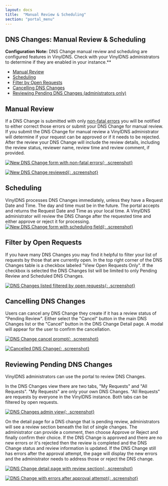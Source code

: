 ```yaml
---
layout: docs
title:  "Manual Review & Scheduling"
section: "portal_menu"
---
```


## DNS Changes: Manual Review & Scheduling

<span class="important">**Configuration Note:**</span> DNS Change manual review and scheduling are configured features in VinylDNS. Check with your VinylDNS administrators to determine if they are enabled in your instance.**

* [Manual Review](#manual-review)
* [Scheduling](#scheduling)
* [Filter by Open Requests](#filtering)
* [Cancelling DNS Changes](#cancelling)
* [Reviewing Pending DNS Changes (administrators only)](#reviewing)

## Manual Review <a id="manual-review" />

If a DNS Change is submitted with only [non-fatal errors](../api/batchchange-errors.html#non-fatal-errors) you will be notified to either correct those errors or submit your DNS Change for manual review.
If you submit the DNS Change for manual review a VinylDNS administrator will determine if your request can be approved or if it needs to be rejected. 
After the review your DNS Change will include the review details, including the review status, reviewer name, review time and review comment, if provided.

[![New DNS Change form with non-fatal errors](../img/portal/dns-change-non-fatal-errors.png){: .screenshot}](../img/portal/dns-change-non-fatal-errors.png)

[![New DNS Change reviewed](../img/portal/dns-change-reviewed.png){: .screenshot}](../img/portal/dns-change-reviewed.png)

## Scheduling <a id="scheduling" />

VinylDNS processes DNS Changes immediately, unless they have a Request Date and Time. The day and time must be in the future. The portal accepts and returns the Request Date and Time as your local time.
A VinylDNS administrator will review the DNS Change after the requested time and either approve or reject it for processing. 
[![New DNS Change form with scheduling field](../img/portal/dns-change-schedule-annotated.png){: .screenshot}](../img/portal/dns-change-schedule-annotated.png)

## Filter by Open Requests <a id="filtering" />

If you have many DNS Changes you may find it helpful to filter your list of requests by those that are currently open. 
In the top right corner of the DNS Changes table is a checkbox labeled "View Open Requests Only". If the checkbox is selected the DNS Changes list will be limited to only Pending Review and Scheduled DNS Changes.

[![DNS Changes listed filtered by open requests](../img/portal/dns-change-open-requests-filter.png){: .screenshot}](../img/portal/dns-change-open-requests-filter.png)

## Cancelling DNS Changes <a id="cancelling" />

Users can cancel any DNS Change they create if it has a review status of "Pending Review". Either select the "Cancel" button in the main DNS Changes list or the "Cancel" button in the DNS Change Detail page. A modal will appear for the user to confirm the cancellation.

[![DNS Change cancel prompt](../img/portal/dns-change-cancel-prompt-annotated.png){: .screenshot}](../img/portal/dns-change-cancel-prompt-annotated.png)

[![Cancelled DNS Change](../img/portal/dns-change-cancelled.png){: .screenshot}](../img/portal/dns-change-cancelled.png)

## Reviewing Pending DNS Changes <a id="reviewing" />

VinylDNS administrators can use the portal to review DNS Changes.

In the DNS Changes view there are two tabs, "My Requests" and "All Requests". "My Requests" are only your own DNS Changes.
"All Requests" are requests by everyone in the VinylDNS instance. Both tabs can be filtered by open requests.

[![DNS Changes admin view](../img/portal/dns-changes-admin-view.png){: .screenshot}](../img/portal/dns-changes-admin-view.png)

On the detail page for a DNS change that is pending review, administrators will see a review section beneath the list of single changes. 
The administrator can provide a comment, then choose Approve or Reject and finally confirm their choice. 
If the DNS Change is approved and there are no new errors or it's rejected then the review is completed and the DNS Change status and review information is updated. 
If the DNS Change still has errors after the approval attempt, the page will display the new errors and the administrator needs to address those or reject the DNS change.

[![DNS Change detail page with review section](../img/portal/dns-change-review.png){: .screenshot}](../img/portal/dns-change-review.png)

[![DNS Change with errors after approval attempt](../img/portal/dns-change-approval-with-errors.png){: .screenshot}](../img/portal/dns-change-approval-with-errors.png)
